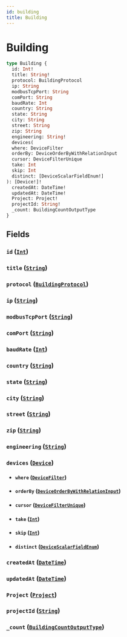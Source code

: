 ```yaml
---
id: building
title: Building
---
```


 # Building





```graphql
type Building {
  id: Int!
  title: String!
  protocol: BuildingProtocol
  ip: String
  modbusTcpPort: String
  comPort: String
  baudRate: Int
  country: String
  state: String
  city: String
  street: String
  zip: String
  engineering: String!
  devices(
  where: DeviceFilter
  orderBy: DeviceOrderByWithRelationInput
  cursor: DeviceFilterUnique
  take: Int
  skip: Int
  distinct: [DeviceScalarFieldEnum!]
): [Device!]!
  createdAt: DateTime!
  updatedAt: DateTime!
  Project: Project!
  projectId: String!
  _count: BuildingCountOutputType
}
```


## Fields

### `id` ([`Int`](/scalars/int))




### `title` ([`String`](/scalars/string))




### `protocol` ([`BuildingProtocol`](/enums/building-protocol))




### `ip` ([`String`](/scalars/string))




### `modbusTcpPort` ([`String`](/scalars/string))




### `comPort` ([`String`](/scalars/string))




### `baudRate` ([`Int`](/scalars/int))




### `country` ([`String`](/scalars/string))




### `state` ([`String`](/scalars/string))




### `city` ([`String`](/scalars/string))




### `street` ([`String`](/scalars/string))




### `zip` ([`String`](/scalars/string))




### `engineering` ([`String`](/scalars/string))




### `devices` ([`Device`](/objects/device))


- #### `where` ([`DeviceFilter`](/inputs/device-filter))




- #### `orderBy` ([`DeviceOrderByWithRelationInput`](/inputs/device-order-by-with-relation-input))




- #### `cursor` ([`DeviceFilterUnique`](/inputs/device-filter-unique))




- #### `take` ([`Int`](/scalars/int))




- #### `skip` ([`Int`](/scalars/int))




- #### `distinct` ([`DeviceScalarFieldEnum`](/enums/device-scalar-field-enum))




### `createdAt` ([`DateTime`](/scalars/date-time))




### `updatedAt` ([`DateTime`](/scalars/date-time))




### `Project` ([`Project`](/objects/project))




### `projectId` ([`String`](/scalars/string))




### `_count` ([`BuildingCountOutputType`](/objects/building-count-output-type))






